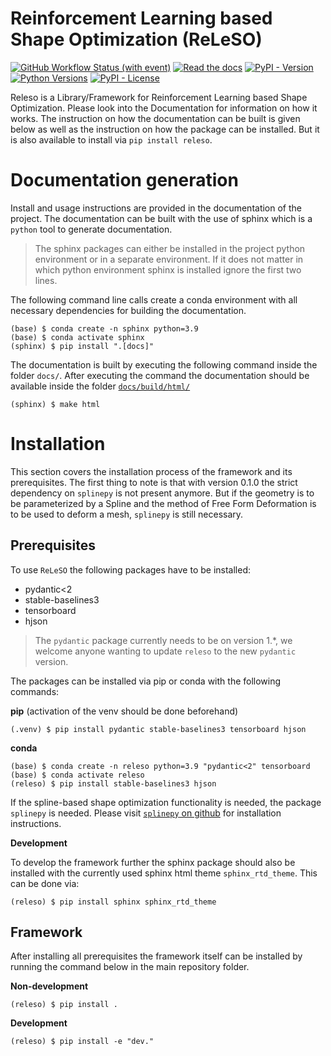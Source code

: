 # Reinforcement Learning based Shape Optimization (ReLeSO)

[![GitHub Workflow Status (with event)](https://img.shields.io/github/actions/workflow/status/tataratat/releso/pypi_upload)](https://github.com/tataratat/releso)
[![Read the docs](https://readthedocs.org/projects/releso/badge/?version=latest)](https://releso.readthedocs.io/en/latest/?badge=latest)
[![PyPI - Version](https://img.shields.io/pypi/v/releso)](https://pypi.org/project/releso/)
[![Python Versions](https://img.shields.io/pypi/pyversions/releso)](https://pypi.org/project/releso/)
[![PyPI - License](https://img.shields.io/pypi/l/releso)](https://github.com/tataratat/releso/blob/main/LICENSE)

Releso is a Library/Framework for
Reinforcement Learning based Shape Optimization. Please look into the
Documentation for information on how it works. The instruction on how the
documentation can be built is given below as well as the instruction on how the
package can be installed. But it is also available to install via `pip install releso`.


Documentation generation
========================

Install and usage instructions are provided in the documentation of the
project. The documentation can be built with the use of sphinx which is a `python`
tool to generate documentation.
> The sphinx packages can either be installed in the project python environment
or in a separate environment. If it does not matter in which python environment
sphinx is installed ignore the first two lines.

The following command line calls create a conda environment with all necessary
dependencies for building the documentation.
``` console
(base) $ conda create -n sphinx python=3.9
(base) $ conda activate sphinx
(sphinx) $ pip install ".[docs]"
```

The documentation is built by executing the following command inside the folder
`docs/`. After executing the command the documentation should be available
inside the folder [`docs/build/html/`](docs/build/html)

``` console
(sphinx) $ make html
```

Installation
============

This section covers the installation process of the framework and its
prerequisites. The first thing to note is that with version 0.1.0 the strict
dependency on `splinepy` is not present anymore. But if the
geometry is to be parameterized by a Spline and the method of Free Form
Deformation is to be used to deform a mesh, `splinepy` is still
necessary.

Prerequisites
-------------
To use `ReLeSO` the following packages have to be installed:
 - pydantic<2
 - stable-baselines3
 - tensorboard
 - hjson

 > The `pydantic` package currently needs to be on version 1.\*, we welcome
 anyone wanting to update `releso` to the new `pydantic` version.

The packages can be installed via pip or conda with the following commands:

**pip** (activation of the venv should be done beforehand)

``` console
(.venv) $ pip install pydantic stable-baselines3 tensorboard hjson
```

**conda**

``` console
(base) $ conda create -n releso python=3.9 "pydantic<2" tensorboard
(base) $ conda activate releso
(releso) $ pip install stable-baselines3 hjson
```

If the spline-based shape optimization functionality is needed, the package
``splinepy`` is needed. Please visit
[`splinepy` on github](https://github.com/tataratat/splinepy) for installation
instructions.

**Development**

To develop the framework further the sphinx package should also be installed
with the currently used sphinx html theme ``sphinx_rtd_theme``.
This can be done via:

``` console
(releso) $ pip install sphinx sphinx_rtd_theme
```

Framework
---------

After installing all prerequisites the framework itself can be installed by
running the command below in the main repository folder.

**Non-development**

```console
(releso) $ pip install .
```

**Development**

``` console
(releso) $ pip install -e "dev."
```
